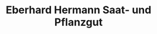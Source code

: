 ---
title: "Eberhard Hermann Saat- und Pflanzgut"
url: /dresden/eberhard-hermann-saat-und-pflanzgut/
shop: Garten-Center
---